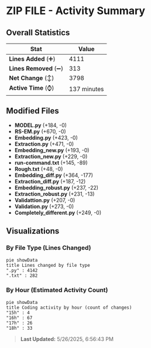 # ZIP FILE - Activity Summary 

## Overall Statistics

| Stat                   | Value                                                             |
| ---------------------- | ----------------------------------------------------------------- |
| **Lines Added** (➕)   | 4111                                          |
| **Lines Removed** (➖) | 313                                        |
| **Net Change** (↕)    | 3798                |
| **Active Time** (⌚)   | 137 minutes |


## Modified Files
- **MODEL.py** (+184, -0)
- **RS-EM.py** (+670, -0)
- **Embedding.py** (+423, -0)
- **Extraction.py** (+471, -0)
- **Embedding_new.py** (+193, -0)
- **Extraction_new.py** (+229, -0)
- **run-command.txt** (+145, -89)
- **Rough.txt** (+48, -0)
- **Embedding_diff.py** (+364, -177)
- **Extraction_diff.py** (+187, -12)
- **Embedding_robust.py** (+237, -22)
- **Extraction_robust.py** (+231, -13)
- **Validattion.py** (+207, -0)
- **Validation.py** (+273, -0)
- **Completely_different.py** (+249, -0)

## Visualizations

### By File Type (Lines Changed)

```mermaid
pie showData
title Lines changed by file type
".py" : 4142
".txt" : 282
```

### By Hour (Estimated Activity Count)

```mermaid
pie showData
title Coding activity by hour (count of changes)
"15h" : 4
"16h" : 67
"17h" : 26
"18h" : 33
```


> **Last Updated:** 5/26/2025, 6:56:43 PM